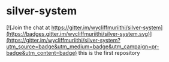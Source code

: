# silver-system

[![Join the chat at https://gitter.im/wycliffmuriithi/silver-system](https://badges.gitter.im/wycliffmuriithi/silver-system.svg)](https://gitter.im/wycliffmuriithi/silver-system?utm_source=badge&utm_medium=badge&utm_campaign=pr-badge&utm_content=badge)
this is the first repository
